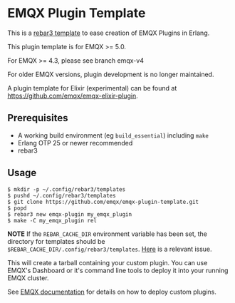 # EMQX Plugin Template

This is a [rebar3 template](https://rebar3.org/docs/tutorials/templates/#custom-templates) to ease creation of EMQX Plugins in Erlang.

This plugin template is for EMQX >= 5.0.

For EMQX >= 4.3, please see branch emqx-v4

For older EMQX versions, plugin development is no longer maintained.

A plugin template for Elixir (experimental) can be found at https://github.com/emqx/emqx-elixir-plugin.

## Prerequisites

 + A working build environment (eg `build_essential`) including `make`
 + Erlang OTP 25 or newer recommended
 + rebar3

## Usage

```shell
$ mkdir -p ~/.config/rebar3/templates
$ pushd ~/.config/rebar3/templates
$ git clone https://github.com/emqx/emqx-plugin-template.git
$ popd
$ rebar3 new emqx-plugin my_emqx_plugin
$ make -C my_emqx_plugin rel
```

**NOTE**
If the `REBAR_CACHE_DIR` environment variable has been set, the directory for templates should be `$REBAR_CACHE_DIR/.config/rebar3/templates`.
[Here](https://github.com/erlang/rebar3/issues/2762) is a relevant issue.

This will create a tarball containing your custom plugin. You can use EMQX's Dashboard or it's command line tools to deploy it into your running EMQX cluster.

See [EMQX documentation](https://docs.emqx.com/en/enterprise/v5.0/extensions/plugins.html) for details on how to deploy custom plugins.
